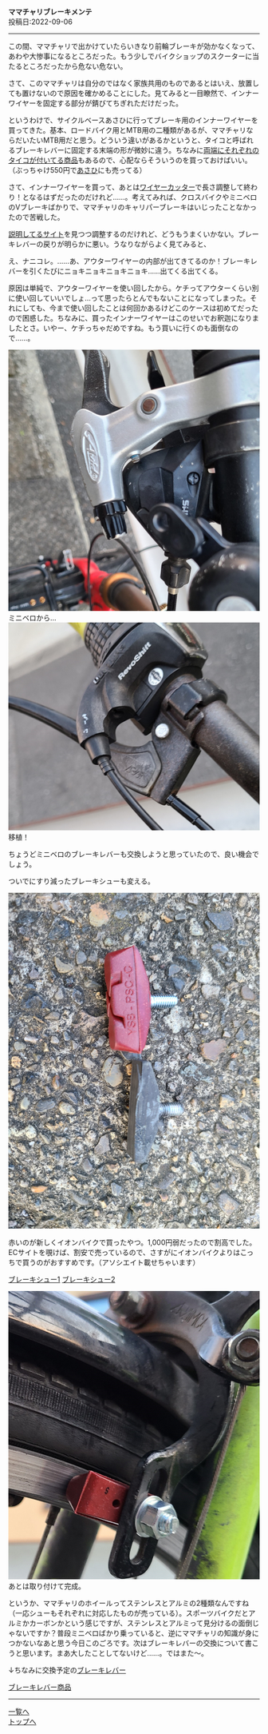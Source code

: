 
**ママチャリブレーキメンテ**  
投稿日:2022-09-06

---

この間、ママチャリで出かけていたらいきなり前輪ブレーキが効かなくなって、あわや大惨事になるところだった。もう少しでバイクショップのスクーターに当たるところだったから危ない危ない。

さて、このママチャリは自分のではなく家族共用のものであるとはいえ、放置しても置けないので原因を確かめることにした。見てみると一目瞭然で、インナーワイヤーを固定する部分が錆びてちぎれただけだった。

というわけで、サイクルベースあさひに行ってブレーキ用のインナーワイヤーを買ってきた。基本、ロードバイク用とMTB用の二種類があるが、ママチャリならだいたいMTB用だと思う。どういう違いがあるかというと、タイコと呼ばれるブレーキレバーに固定する末端の形が微妙に違う。ちなみに[両端にそれぞれのタイコが付いてる商品](https://amzn.to/3Bjg9cA)もあるので、心配ならそういうのを買っておけばいい。（ぶっちゃけ550円で[あさひ](https://ec.cb-asahi.co.jp/catalog/products/E40415876AC84E3CA1F241382A4DA090)にも売ってる）

さて、インナーワイヤーを買って、あとは[ワイヤーカッター](https://amzn.to/3CZQhno)で長さ調整して終わり！となるはずだったのだけれど……。考えてみれば、クロスバイクやミニベロのVブレーキばかりで、ママチャリのキャリパーブレーキはいじったことなかったので苦戦した。

[説明してるサイト](https://bicycle-hobby.com/post-3471/)を見つつ調整するのだけれど、どうもうまくいかない。ブレーキレバーの戻りが明らかに悪い。うなりながらよく見てみると、

え、ナニコレ。……あ、アウターワイヤーの内部が出てきてるのか！ブレーキレバーを引くたびにニョキニョキニョキニョキ……出てくる出てくる。

原因は単純で、アウターワイヤーを使い回したから。ケチってアウターくらい別に使い回していいでしょ…って思ったらとんでもないことになってしまった。それにしても、今まで使い回したことは何回かあるけどこのケースは初めてだったので困惑した。ちなみに、買ったインナーワイヤーはこのせいでお釈迦になりましたとさ。いやー、ケチっちゃだめですね。もう買いに行くのも面倒なので……。

<img alt="ミニベロから" src="/bike/md/P8/images/20220904_173753.jpg">
ミニベロから…

<img alt="移植" src="/bike/md/P8/images/20220904_173749.jpg">
移植！

ちょうどミニベロのブレーキレバーも交換しようと思っていたので、良い機会でしょう。

ついでにすり減ったブレーキシューも変える。

<img alt="ブレーキシュー" src="/bike/md/P8/images/20220904_165856.jpg">

赤いのが新しくイオンバイクで買ったやつ。1,000円弱だったので割高でした。
ECサイトを覗けば、割安で売っているので、さすがにイオンバイクよりはこっちで買うのがおすすめです。（アソシエイト載せちゃいます）

[ブレーキシュー1](https://www.amazon.co.jp/dp/B079VF1738)
[ブレーキシュー2](https://www.amazon.co.jp/dp/B002E5CDHW)

<img alt="取り付けて完成" src="/bike/md/P8/images/20220904_173745.jpg">
あとは取り付けて完成。

というか、ママチャリのホイールってステンレスとアルミの2種類なんですね（一応シューもそれぞれに対応したものが売っている）。スポーツバイクだとアルミかカーボンかという感じですが、ステンレスとアルミって見分けるの面倒じゃないですか？普段ミニベロばかり乗っていると、逆にママチャリの知識が身につかないなあと思う今日このごろです。次はブレーキレバーの交換について書こうと思います。まあ大したことしてないけど……。ではまた～。

↓ちなみに交換予定の[ブレーキレバー](https://amzn.to/3wZEqlB)

[ブレーキレバー商品](https://www.amazon.co.jp/dp/B00LNH95LE)

---

[一覧へ](./Link.md)  
[トップへ](/)

